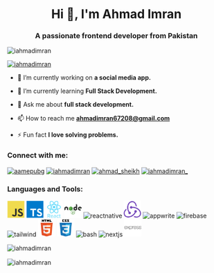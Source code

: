 <h1 align="center">Hi 👋, I'm Ahmad Imran</h1>
<h3 align="center">A passionate frontend developer from Pakistan</h3>

<p align="left"> <img src="https://komarev.com/ghpvc/?username=iahmadimran&label=Profile%20views&color=0e75b6&style=flat" alt="iahmadimran" /> </p>

<p align="left"> <a href="https://github.com/ryo-ma/github-profile-trophy"><img src="https://github-profile-trophy.vercel.app/?username=iahmadimran" alt="iahmadimran" /></a> </p>

- 🔭 I’m currently working on **a social media app.**

- 🌱 I’m currently learning **Full Stack Development.**

- 💬 Ask me about **full stack development.**

- 📫 How to reach me **ahmadimran67208@gmail.com**

- ⚡ Fun fact **I love solving problems.**

<h3 align="left">Connect with me:</h3>
<p align="left">
<a href="https://twitter.com/aamepubg" target="blank"><img align="center" src="https://raw.githubusercontent.com/rahuldkjain/github-profile-readme-generator/master/src/images/icons/Social/twitter.svg" alt="aamepubg" height="30" width="40" /></a>
<a href="https://linkedin.com/in/iahmadimran" target="blank"><img align="center" src="https://raw.githubusercontent.com/rahuldkjain/github-profile-readme-generator/master/src/images/icons/Social/linked-in-alt.svg" alt="iahmadimran" height="30" width="40" /></a>
<a href="https://fb.com/ahmad_sheikh" target="blank"><img align="center" src="https://raw.githubusercontent.com/rahuldkjain/github-profile-readme-generator/master/src/images/icons/Social/facebook.svg" alt="ahmad_sheikh" height="30" width="40" /></a>
<a href="https://instagram.com/iahmadimran_" target="blank"><img align="center" src="https://raw.githubusercontent.com/rahuldkjain/github-profile-readme-generator/master/src/images/icons/Social/instagram.svg" alt="iahmadimran_" height="30" width="40" /></a>
</p>

<h3 align="left">Languages and Tools:</h3>
<p align="left">
  <img src="https://raw.githubusercontent.com/devicons/devicon/master/icons/javascript/javascript-original.svg" alt="javascript" width="40" height="40"/>
  <img src="https://raw.githubusercontent.com/devicons/devicon/master/icons/typescript/typescript-original.svg" alt="typescript" width="40" height="40"/>
  <img src="https://raw.githubusercontent.com/devicons/devicon/master/icons/react/react-original-wordmark.svg" alt="react" width="40" height="40"/>
  <img src="https://raw.githubusercontent.com/devicons/devicon/master/icons/nodejs/nodejs-original-wordmark.svg" alt="nodejs" width="40" height="40"/>
  <img src="https://reactnative.dev/img/header_logo.svg" alt="reactnative" width="40" height="40"/>
  <img src="https://raw.githubusercontent.com/devicons/devicon/master/icons/redux/redux-original.svg" alt="redux" width="40" height="40"/>
  <img src="https://www.vectorlogo.zone/logos/appwriteio/appwriteio-icon.svg" alt="appwrite" width="40" height="40"/>
  <img src="https://brandeps.com/logo-download/F/Firebase-logo-02.png" alt="firebase" width="40" height="40"/>
  <img src="https://www.vectorlogo.zone/logos/tailwindcss/tailwindcss-icon.svg" alt="tailwind" width="40" height="40"/>
  <img src="https://raw.githubusercontent.com/devicons/devicon/master/icons/html5/html5-original-wordmark.svg" alt="html5" width="40" height="40"/>
  <img src="https://raw.githubusercontent.com/devicons/devicon/master/icons/css3/css3-original-wordmark.svg" alt="css3" width="40" height="40"/>
  <img src="https://www.vectorlogo.zone/logos/gnu_bash/gnu_bash-icon.svg" alt="bash" width="40" height="40"/>
  <img src="https://cdn.worldvectorlogo.com/logos/nextjs-2.svg" alt="nextjs" width="40" height="40"/>
  <img src="https://raw.githubusercontent.com/devicons/devicon/master/icons/express/express-original-wordmark.svg" alt="express" width="40" height="40"/>
</p>



<p><img align="center" src="https://github-readme-stats.vercel.app/api/top-langs?username=iahmadimran&show_icons=true&locale=en&layout=compact" alt="iahmadimran" /></p>

<p><img align="center" src="https://github-readme-streak-stats.herokuapp.com/?user=iahmadimran&" alt="iahmadimran" /></p>
